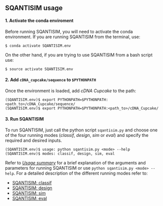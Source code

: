 ## SQANTISIM usage

#### 1. Activate the conda enviroment

Before running SQANTISIM, you will need to activate the conda environment. If you are running SQANTISIM from the terminal, use:

```
$ conda activate SQANTISIM.env 
```

On the other hand, if you are trying to use SQANTISIM from a bash script use:

```
$ source activate SQANTISIM.env 
```

#### 2. Add `cDNA_cupcake/sequence` to `$PYTHONPATH`

Once the environment is loaded, add *cDNA Cupcake* to the path:

```
(SQANTISIM.env)$ export PYTHONPATH=$PYTHONPATH:<path_to>/cDNA_Cupcake/sequence/
(SQANTISIM.env)$ export PYTHONPATH=$PYTHONPATH:<path_to>/cDNA_Cupcake/
```

#### 3. Run SQANTISIM

To run SQANTISIM, just call the python script `sqantisim.py` and choose one of the four running modes (*classif*, *design*, *sim* or *eval*) and specify the required and desired inputs. 

```
(SQANTISIM.env)$ usage: python sqantisim.py <mode> --help
(SQANTISIM.env)$ modes: classif, design, sim, eval
```

Refer to [*Usage summary*](https://github.com/jorgemt98/SQANTISIM/blob/main/docs/wiki3.md) for a brief explanation of the arguments and parameters for running SQANTISIM or use `python sqantisim.py <mode> --help`. For a detailed description of the different running modes refer to:
- [SQANTISIM: classif](https://github.com/jorgemt98/SQANTISIM/blob/main/docs/wiki5.md)
- [SQANTISIM: design](https://github.com/jorgemt98/SQANTISIM/blob/main/docs/wiki6.md)
- [SQANTISIM: sim](https://github.com/jorgemt98/SQANTISIM/blob/main/docs/wiki7.md)
- [SQANTISIM: eval](https://github.com/jorgemt98/SQANTISIM/blob/main/docs/wiki8.md)

